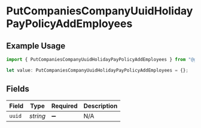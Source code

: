 # PutCompaniesCompanyUuidHolidayPayPolicyAddEmployees

## Example Usage

```typescript
import { PutCompaniesCompanyUuidHolidayPayPolicyAddEmployees } from "@gusto/embedded-api/models/operations";

let value: PutCompaniesCompanyUuidHolidayPayPolicyAddEmployees = {};
```

## Fields

| Field              | Type               | Required           | Description        |
| ------------------ | ------------------ | ------------------ | ------------------ |
| `uuid`             | *string*           | :heavy_minus_sign: | N/A                |